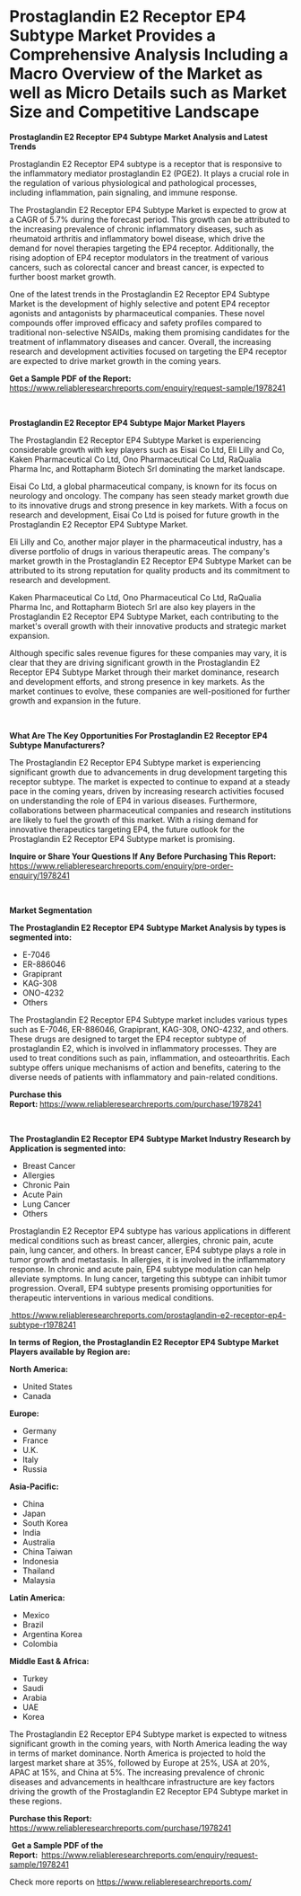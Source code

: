 <p><h1>Prostaglandin E2 Receptor EP4 Subtype Market Provides a Comprehensive Analysis Including a Macro Overview of the Market as well as Micro Details such as Market Size and Competitive Landscape</h1></p><p><strong>Prostaglandin E2 Receptor EP4 Subtype Market Analysis and Latest Trends</strong></p>
<p><p>Prostaglandin E2 Receptor EP4 subtype is a receptor that is responsive to the inflammatory mediator prostaglandin E2 (PGE2). It plays a crucial role in the regulation of various physiological and pathological processes, including inflammation, pain signaling, and immune response.</p><p>The Prostaglandin E2 Receptor EP4 Subtype Market is expected to grow at a CAGR of 5.7% during the forecast period. This growth can be attributed to the increasing prevalence of chronic inflammatory diseases, such as rheumatoid arthritis and inflammatory bowel disease, which drive the demand for novel therapies targeting the EP4 receptor. Additionally, the rising adoption of EP4 receptor modulators in the treatment of various cancers, such as colorectal cancer and breast cancer, is expected to further boost market growth.</p><p>One of the latest trends in the Prostaglandin E2 Receptor EP4 Subtype Market is the development of highly selective and potent EP4 receptor agonists and antagonists by pharmaceutical companies. These novel compounds offer improved efficacy and safety profiles compared to traditional non-selective NSAIDs, making them promising candidates for the treatment of inflammatory diseases and cancer. Overall, the increasing research and development activities focused on targeting the EP4 receptor are expected to drive market growth in the coming years.</p></p>
<p><strong>Get a Sample PDF of the Report:&nbsp;</strong> <a href="https://www.reliableresearchreports.com/enquiry/request-sample/1978241">https://www.reliableresearchreports.com/enquiry/request-sample/1978241</a></p>
<p>&nbsp;</p>
<p><strong>Prostaglandin E2 Receptor EP4 Subtype Major Market Players</strong></p>
<p><p>The Prostaglandin E2 Receptor EP4 Subtype Market is experiencing considerable growth with key players such as Eisai Co Ltd, Eli Lilly and Co, Kaken Pharmaceutical Co Ltd, Ono Pharmaceutical Co Ltd, RaQualia Pharma Inc, and Rottapharm Biotech Srl dominating the market landscape.</p><p>Eisai Co Ltd, a global pharmaceutical company, is known for its focus on neurology and oncology. The company has seen steady market growth due to its innovative drugs and strong presence in key markets. With a focus on research and development, Eisai Co Ltd is poised for future growth in the Prostaglandin E2 Receptor EP4 Subtype Market.</p><p>Eli Lilly and Co, another major player in the pharmaceutical industry, has a diverse portfolio of drugs in various therapeutic areas. The company's market growth in the Prostaglandin E2 Receptor EP4 Subtype Market can be attributed to its strong reputation for quality products and its commitment to research and development.</p><p>Kaken Pharmaceutical Co Ltd, Ono Pharmaceutical Co Ltd, RaQualia Pharma Inc, and Rottapharm Biotech Srl are also key players in the Prostaglandin E2 Receptor EP4 Subtype Market, each contributing to the market's overall growth with their innovative products and strategic market expansion.</p><p>Although specific sales revenue figures for these companies may vary, it is clear that they are driving significant growth in the Prostaglandin E2 Receptor EP4 Subtype Market through their market dominance, research and development efforts, and strong presence in key markets. As the market continues to evolve, these companies are well-positioned for further growth and expansion in the future.</p></p>
<p>&nbsp;</p>
<p><strong>What Are The Key Opportunities For Prostaglandin E2 Receptor EP4 Subtype Manufacturers?</strong></p>
<p><p>The Prostaglandin E2 Receptor EP4 Subtype market is experiencing significant growth due to advancements in drug development targeting this receptor subtype. The market is expected to continue to expand at a steady pace in the coming years, driven by increasing research activities focused on understanding the role of EP4 in various diseases. Furthermore, collaborations between pharmaceutical companies and research institutions are likely to fuel the growth of this market. With a rising demand for innovative therapeutics targeting EP4, the future outlook for the Prostaglandin E2 Receptor EP4 Subtype market is promising.</p></p>
<p><strong>Inquire or Share Your Questions If Any Before Purchasing This Report:</strong> <a href="https://www.reliableresearchreports.com/enquiry/pre-order-enquiry/1978241">https://www.reliableresearchreports.com/enquiry/pre-order-enquiry/1978241</a></p>
<p>&nbsp;</p>
<p><strong>Market Segmentation</strong></p>
<p><strong>The Prostaglandin E2 Receptor EP4 Subtype Market Analysis by types is segmented into:</strong></p>
<p><ul><li>E-7046</li><li>ER-886046</li><li>Grapiprant</li><li>KAG-308</li><li>ONO-4232</li><li>Others</li></ul></p>
<p><p>The Prostaglandin E2 Receptor EP4 Subtype market includes various types such as E-7046, ER-886046, Grapiprant, KAG-308, ONO-4232, and others. These drugs are designed to target the EP4 receptor subtype of prostaglandin E2, which is involved in inflammatory processes. They are used to treat conditions such as pain, inflammation, and osteoarthritis. Each subtype offers unique mechanisms of action and benefits, catering to the diverse needs of patients with inflammatory and pain-related conditions.</p></p>
<p><strong>Purchase this Report:&nbsp;</strong><a href="https://www.reliableresearchreports.com/purchase/1978241">https://www.reliableresearchreports.com/purchase/1978241</a></p>
<p>&nbsp;</p>
<p><strong>The Prostaglandin E2 Receptor EP4 Subtype Market Industry Research by Application is segmented into:</strong></p>
<p><ul><li>Breast Cancer</li><li>Allergies</li><li>Chronic Pain</li><li>Acute Pain</li><li>Lung Cancer</li><li>Others</li></ul></p>
<p><p>Prostaglandin E2 Receptor EP4 subtype has various applications in different medical conditions such as breast cancer, allergies, chronic pain, acute pain, lung cancer, and others. In breast cancer, EP4 subtype plays a role in tumor growth and metastasis. In allergies, it is involved in the inflammatory response. In chronic and acute pain, EP4 subtype modulation can help alleviate symptoms. In lung cancer, targeting this subtype can inhibit tumor progression. Overall, EP4 subtype presents promising opportunities for therapeutic interventions in various medical conditions.</p></p>
<p><a href="https://www.reliableresearchreports.com/prostaglandin-e2-receptor-ep4-subtype-r1978241">&nbsp;https://www.reliableresearchreports.com/prostaglandin-e2-receptor-ep4-subtype-r1978241</a></p>
<p><strong>In terms of Region, the Prostaglandin E2 Receptor EP4 Subtype Market Players available by Region are:</strong></p>
<p>
    <p> <strong> North America: </strong>
        <ul>
            <li>United States</li>
            <li>Canada</li>
        </ul>
        </p> 
    <p> <strong> Europe: </strong>
        <ul>
            <li>Germany</li>
            <li>France</li>
            <li>U.K.</li>
            <li>Italy</li>
            <li>Russia</li>
        </ul>
        </p> 
    <p> <strong> Asia-Pacific: </strong>
        <ul>
            <li>China</li>
            <li>Japan</li>
            <li>South Korea</li>
            <li>India</li>
            <li>Australia</li>
            <li>China Taiwan</li>
            <li>Indonesia</li>
            <li>Thailand</li>
            <li>Malaysia</li>
        </ul>
        </p> 
    <p> <strong> Latin America: </strong>
        <ul>
            <li>Mexico</li>
            <li>Brazil</li>
            <li>Argentina Korea</li>
            <li>Colombia</li>
        </ul>
        </p> 
    <p> <strong> Middle East & Africa: </strong>
        <ul>
            <li>Turkey</li>
            <li>Saudi</li>
            <li>Arabia</li>
            <li>UAE</li>
            <li>Korea</li>
        </ul>
    </p>
    </p>
<p><p>The Prostaglandin E2 Receptor EP4 Subtype market is expected to witness significant growth in the coming years, with North America leading the way in terms of market dominance. North America is projected to hold the largest market share at 35%, followed by Europe at 25%, USA at 20%, APAC at 15%, and China at 5%. The increasing prevalence of chronic diseases and advancements in healthcare infrastructure are key factors driving the growth of the Prostaglandin E2 Receptor EP4 Subtype market in these regions.</p></p>
<p><strong>Purchase this Report: </strong><a href="https://www.reliableresearchreports.com/purchase/1978241">https://www.reliableresearchreports.com/purchase/1978241</a></p>
<p>&nbsp;<strong>Get a Sample PDF of the Report:&nbsp;&nbsp;</strong><a href="https://www.reliableresearchreports.com/enquiry/request-sample/1978241">https://www.reliableresearchreports.com/enquiry/request-sample/1978241</a></p>
<p><strong></strong></p>
<p>Check more reports on <a href="https://www.reliableresearchreports.com/">https://www.reliableresearchreports.com/</a></p>